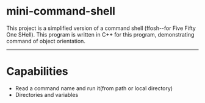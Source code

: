 # mini-command-shell
This project is a simplified version of a command shell (ffosh--for Five Fifty One SHell).
This program is written in C++ for this program, demonstrating command of object orientation.

--- 
# Capabilities
* Read a command name and run it(from path or local directory)
* Directories and variables